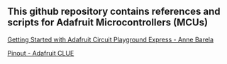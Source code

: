 ## This github repository contains references and scripts for Adafruit Microcontrollers (MCUs)

[Getting Started with Adafruit Circuit Playground Express - Anne Barela](https://www.adafruit.com/product/3944)

[Pinout - Adafruit CLUE](https://github.com/AnchorageBot/YouTube/blob/44efe598a52ca14748716351d53e139c57ee24c5/AdafruitMCU/pinoutCLUE.pdf)

